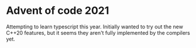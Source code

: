 Advent of code 2021
===================

Attempting to learn typescript this year. Initially wanted to try out the new
C++20 features, but it seems they aren't fully implemented by the compilers yet.

